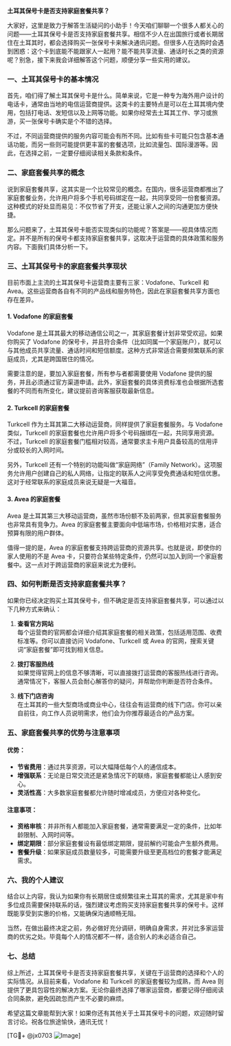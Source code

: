 **土耳其保号卡是否支持家庭套餐共享？**

大家好，这里是致力于解答生活疑问的小助手！今天咱们聊聊一个很多人都关心的问题——土耳其保号卡是否支持家庭套餐共享。相信不少人在出国旅行或者长期居住在土耳其时，都会选择购买一张保号卡来解决通讯问题。但很多人在选购时会遇到困惑：这个卡到底能不能跟家人一起用？能不能共享流量、通话时长之类的资源呢？别急，接下来我会详细解答这个问题，顺便分享一些实用的建议。

### 一、土耳其保号卡的基本情况

首先，咱们得了解土耳其保号卡是什么。简单来说，它是一种专为海外用户设计的电话卡，通常由当地的电信运营商提供。这类卡的主要特点是可以在土耳其境内使用，包括打电话、发短信以及上网等功能。如果你经常去土耳其工作、学习或旅游，买一张保号卡确实是个不错的选择。

不过，不同运营商提供的服务内容可能会有所不同。比如有些卡可能只包含基本通话功能，而另一些则可能提供更丰富的套餐选项，比如流量包、国际漫游等。因此，在选择之前，一定要仔细阅读相关条款和条件。

### 二、家庭套餐共享的概念

说到家庭套餐共享，这其实是一个比较常见的概念。在国内，很多运营商都推出了家庭套餐业务，允许用户将多个手机号码绑定在一起，共同享受同一份套餐资源。这种模式的好处显而易见：不仅节省了开支，还能让家人之间的沟通更加方便快捷。

那么问题来了，土耳其保号卡能否实现类似的功能呢？答案是——视具体情况而定。并不是所有的保号卡都支持家庭套餐共享，这取决于运营商的具体政策和服务内容。下面我们具体分析一下。

### 三、土耳其保号卡的家庭套餐共享现状

目前市面上主流的土耳其保号卡运营商主要有三家：Vodafone、Turkcell 和 Avea。这些运营商各自有不同的产品线和服务特色，因此在家庭套餐共享方面也存在差异。

#### 1. Vodafone 的家庭套餐
Vodafone 是土耳其最大的移动通信公司之一，其家庭套餐计划非常受欢迎。如果你购买了 Vodafone 的保号卡，并且符合条件（比如同属一个家庭账户），就可以与其他成员共享流量、通话时间和短信额度。这种方式非常适合需要频繁联系的家庭成员，尤其是跨国居住的情况。

需要注意的是，要加入家庭套餐，所有参与者都需要使用 Vodafone 提供的服务，并且必须通过官方渠道申请。此外，家庭套餐的具体资费标准也会根据所选套餐的不同而有所变化，建议提前咨询客服获取最新信息。

#### 2. Turkcell 的家庭套餐
Turkcell 作为土耳其第二大移动运营商，同样提供了家庭套餐服务。与 Vodafone 类似，Turkcell 的家庭套餐也允许用户将多个号码捆绑在一起，共同享用资源。不过，Turkcell 的家庭套餐门槛相对较高，通常要求主卡用户具备较高的信用评分或较长的入网时间。

另外，Turkcell 还有一个特别的功能叫做“家庭网络”（Family Network）。这项服务允许用户创建自己的私人网络，让指定的联系人之间享受免费通话和短信优惠。这对于经常联系的家庭成员来说无疑是一大福音。

#### 3. Avea 的家庭套餐
Avea 是土耳其第三大移动运营商，虽然市场份额不及前两家，但其家庭套餐服务也非常具有竞争力。Avea 的家庭套餐主要面向中低端市场，价格相对实惠，适合预算有限的用户群体。

值得一提的是，Avea 的家庭套餐支持跨运营商的资源共享。也就是说，即使你的家人使用的不是 Avea 卡，只要符合某些特定条件，仍然可以加入到同一个家庭套餐中。这一点对于跨运营商的家庭来说尤为便利。

### 四、如何判断是否支持家庭套餐共享？

如果你已经决定购买土耳其保号卡，但不确定是否支持家庭套餐共享，可以通过以下几种方式来确认：

1. **查看官方网站**  
   每个运营商的官网都会详细介绍其家庭套餐的相关政策，包括适用范围、收费标准等。你可以直接访问 Vodafone、Turkcell 或 Avea 的官网，搜索关键词“家庭套餐”即可找到相关信息。

2. **拨打客服热线**  
   如果觉得官网上的信息不够清晰，可以直接拨打运营商的客服热线进行咨询。通常情况下，客服人员会耐心解答你的疑问，并帮助你判断是否符合条件。

3. **线下门店咨询**  
   在土耳其的一些大型商场或商业中心，往往会有运营商的线下门店。你可以亲自前往，向工作人员说明需求，他们会为你推荐最适合的产品方案。

### 五、家庭套餐共享的优势与注意事项

#### 优势：
- **节省费用**：通过共享资源，可以大幅降低每个人的通信成本。
- **增强联系**：无论是日常交流还是紧急情况下的联络，家庭套餐都能让人感到安心。
- **灵活性高**：大多数家庭套餐都允许随时增减成员，方便应对各种变化。

#### 注意事项：
- **资格审核**：并非所有人都能加入家庭套餐，通常需要满足一定的条件，比如年龄限制、入网时间等。
- **绑定期限**：部分家庭套餐设有最低绑定期限，提前解约可能会产生额外费用。
- **套餐升级**：如果家庭成员数量较多，可能需要升级至更高档位的套餐才能满足需求。

### 六、我的个人建议

结合以上内容，我认为如果你有长期居住或频繁往来土耳其的需求，尤其是家中有多位成员需要保持联系的话，强烈建议考虑购买支持家庭套餐共享的保号卡。这样既能享受到实惠的价格，又能确保沟通顺畅无阻。

当然，在做出最终决定之前，务必做好充分调研，明确自身需求，并对比多家运营商的优劣之处。毕竟每个人的情况都不一样，适合别人的未必适合自己。

### 七、总结

综上所述，土耳其保号卡是否支持家庭套餐共享，关键在于运营商的选择和个人的实际情况。从目前来看，Vodafone 和 Turkcell 的家庭套餐较为成熟，而 Avea 则提供了更具包容性的解决方案。无论你最终选择了哪家运营商，都要记得仔细阅读合同条款，避免因疏忽而产生不必要的麻烦。

希望这篇文章能帮到大家！如果你还有其他关于土耳其保号卡的问题，欢迎随时留言讨论。祝各位旅途愉快，通讯无忧！

[TG💪+ @jx0703 ![Image](https://github.com/user-attachments/assets/dbca1d08-cadb-493c-b0ec-ad6f7a83f270)]